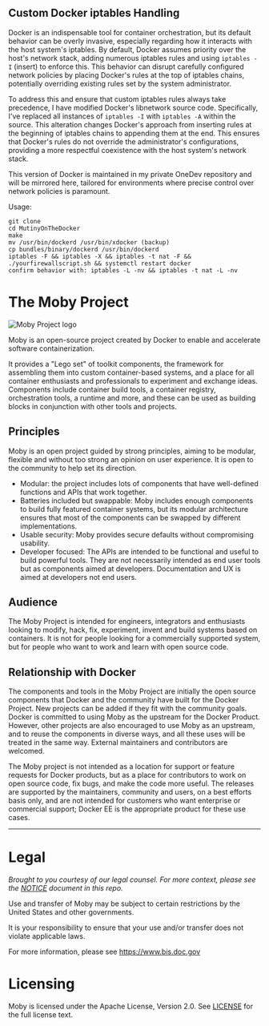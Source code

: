 ## Custom Docker iptables Handling

Docker is an indispensable tool for container orchestration, but its default behavior can be overly invasive, especially regarding how it interacts with the host system's iptables. By default, Docker assumes priority over the host's network stack, adding numerous iptables rules and using `iptables -I` (insert) to enforce this. This behavior can disrupt carefully configured network policies by placing Docker's rules at the top of iptables chains, potentially overriding existing rules set by the system administrator.

To address this and ensure that custom iptables rules always take precedence, I have modified Docker's libnetwork source code. Specifically, I've replaced all instances of `iptables -I` with `iptables -A` within the source. This alteration changes Docker's approach from inserting rules at the beginning of iptables chains to appending them at the end. This ensures that Docker's rules do not override the administrator's configurations, providing a more respectful coexistence with the host system's network stack.

This version of Docker is maintained in my private OneDev repository and will be mirrored here, tailored for environments where precise control over network policies is paramount.

Usage:
```
git clone
cd MutinyOnTheDocker
make
mv /usr/bin/dockerd /usr/bin/xdocker (backup)
cp bundles/binary/dockerd /usr/bin/dockerd
iptables -F && iptables -X && iptables -t nat -F && ./yourfirewallscript.sh && systemctl restart docker
confirm behavior with: iptables -L -nv && iptables -t nat -L -nv
```

The Moby Project
================

![Moby Project logo](docs/static_files/moby-project-logo.png "The Moby Project")

Moby is an open-source project created by Docker to enable and accelerate software containerization.

It provides a "Lego set" of toolkit components, the framework for assembling them into custom container-based systems, and a place for all container enthusiasts and professionals to experiment and exchange ideas.
Components include container build tools, a container registry, orchestration tools, a runtime and more, and these can be used as building blocks in conjunction with other tools and projects.

## Principles

Moby is an open project guided by strong principles, aiming to be modular, flexible and without too strong an opinion on user experience.
It is open to the community to help set its direction.

- Modular: the project includes lots of components that have well-defined functions and APIs that work together.
- Batteries included but swappable: Moby includes enough components to build fully featured container systems, but its modular architecture ensures that most of the components can be swapped by different implementations.
- Usable security: Moby provides secure defaults without compromising usability.
- Developer focused: The APIs are intended to be functional and useful to build powerful tools.
They are not necessarily intended as end user tools but as components aimed at developers.
Documentation and UX is aimed at developers not end users.

## Audience

The Moby Project is intended for engineers, integrators and enthusiasts looking to modify, hack, fix, experiment, invent and build systems based on containers.
It is not for people looking for a commercially supported system, but for people who want to work and learn with open source code.

## Relationship with Docker

The components and tools in the Moby Project are initially the open source components that Docker and the community have built for the Docker Project.
New projects can be added if they fit with the community goals. Docker is committed to using Moby as the upstream for the Docker Product.
However, other projects are also encouraged to use Moby as an upstream, and to reuse the components in diverse ways, and all these uses will be treated in the same way. External maintainers and contributors are welcomed.

The Moby project is not intended as a location for support or feature requests for Docker products, but as a place for contributors to work on open source code, fix bugs, and make the code more useful.
The releases are supported by the maintainers, community and users, on a best efforts basis only, and are not intended for customers who want enterprise or commercial support; Docker EE is the appropriate product for these use cases.

-----

Legal
=====

*Brought to you courtesy of our legal counsel. For more context,
please see the [NOTICE](https://github.com/moby/moby/blob/master/NOTICE) document in this repo.*

Use and transfer of Moby may be subject to certain restrictions by the
United States and other governments.

It is your responsibility to ensure that your use and/or transfer does not
violate applicable laws.

For more information, please see https://www.bis.doc.gov

Licensing
=========
Moby is licensed under the Apache License, Version 2.0. See
[LICENSE](https://github.com/moby/moby/blob/master/LICENSE) for the full
license text.
